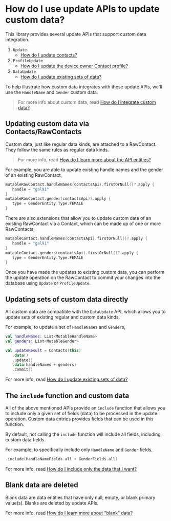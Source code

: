 # How do I use update APIs to update custom data?

This library provides several update APIs that support custom data integration.

1. `Update`
    - [How do I update contacts?](/contacts-android/howto/howto-update-contacts.html)
2. `ProfileUpdate`
    - [How do I update the device owner Contact profile?](/contacts-android/howto/howto-update-profile.html)
3. `DataUpdate`
    - [How do I update existing sets of data?](/contacts-android/howto/howto-update-data-sets.html)

To help illustrate how custom data integrates with these update APIs, we'll use the `HandleName`
and `Gender` custom data.

> For more info about custom data, read [How do I integrate custom data?](/contacts-android/howto/howto-integrate-custom-data.html)

## Updating custom data via Contacts/RawContacts

Custom data, just like regular data kinds, are attached to a RawContact. They follow the same rules
as regular data kinds.

> For more info, read [How do I learn more about the API entities?](/contacts-android/howto/howto-learn-more-about-api-entities.html)

For example, you are able to update existing handle names and the gender of an existing RawContact,

```kotlin
mutableRawContact.handleNames(contactsApi).firstOrNull()?.apply {
   handle = "gal91"
}
mutableRawContact.gender(contactsApi)?.apply {
   type = GenderEntity.Type.FEMALE
}
```

There are also extensions that allow you to update custom data of an existing RawContact via a 
Contact, which can be made up of one or more RawContacts,

```kotlin
mutableContact.handleNames(contactsApi).firstOrNull()?.apply {
   handle = "gal91"
}
mutableContact.genders(contactsApi).firstOrNull()?.apply {
   type = GenderEntity.Type.FEMALE
}
```

Once you have made the updates to existing custom data, you can perform the update operation on the 
RawContact to commit your changes into the database using `Update` or `ProfileUpdate`.

## Updating sets of custom data directly

All custom data are compatible with the `DataUpdate` API, which allows you to update sets of 
existing regular and custom data kinds.

For example, to update a set of `HandleName`s and `Gender`s,

```kotlin
val handleNames: List<MutableHandleName>
val genders: List<MutableGender>

val updateResult = Contacts(this)
   .data()
   .update()
   .data(handleNames + genders)
   .commit()
```

For more info, read [How do I update existing sets of data?](/contacts-android/howto/howto-update-data-sets.html)

## The `include` function and custom data

All of the above mentioned APIs provide an `include` function that allows you to include only a
given set of fields (data) to be processed in the update operation. Custom data entries provides
fields that can be used in this function.

By default, not calling the `include` function will include all fields, including custom data fields.

For example, to specifically include only `HandleName` and `Gender` fields,

```kotlin
.include(HandleNameFields.all + GenderFields.all)
```

For more info, read [How do I include only the data that I want?](/contacts-android/howto/howto-include-only-desired-data.html)

## Blank data are deleted

Blank data are data entities that have only null, empty, or blank primary value(s). Blanks are
deleted by update APIs.

For more info, read [How do I learn more about "blank" data?](/contacts-android/howto/howto-learn-more-about-blank-data.html)
